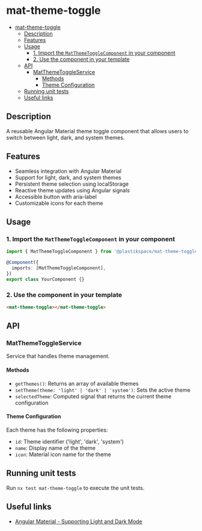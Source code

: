 # mat-theme-toggle

- [mat-theme-toggle](#mat-theme-toggle)
  - [Description](#description)
  - [Features](#features)
  - [Usage](#usage)
    - [1. Import the `MatThemeToggleComponent` in your component](#1-import-the-matthemetogglecomponent-in-your-component)
    - [2. Use the component in your template](#2-use-the-component-in-your-template)
  - [API](#api)
    - [MatThemeToggleService](#matthemetoggleservice)
      - [Methods](#methods)
      - [Theme Configuration](#theme-configuration)
  - [Running unit tests](#running-unit-tests)
  - [Useful links](#useful-links)

## Description

A reusable Angular Material theme toggle component that allows users to switch between light, dark, and system themes.

## Features

- Seamless integration with Angular Material
- Support for light, dark, and system themes
- Persistent theme selection using localStorage
- Reactive theme updates using Angular signals
- Accessible button with aria-label
- Customizable icons for each theme

## Usage

### 1. Import the `MatThemeToggleComponent` in your component

```typescript
import { MatThemeToggleComponent } from '@plastikspace/mat-theme-toggle';

@Component({
  imports: [MatThemeToggleComponent],
})
export class YourComponent {}
```

### 2. Use the component in your template

```html
<mat-theme-toggle></mat-theme-toggle>
```

## API

### MatThemeToggleService

Service that handles theme management.

#### Methods

- `getThemes()`: Returns an array of available themes
- `setTheme(theme: 'light' | 'dark' | 'system')`: Sets the active theme
- `selectedTheme`: Computed signal that returns the current theme configuration

#### Theme Configuration

Each theme has the following properties:

- `id`: Theme identifier ('light', 'dark', 'system')
- `name`: Display name of the theme
- `icon`: Material icon name for the theme

## Running unit tests

Run `nx test mat-theme-toggle` to execute the unit tests.

## Useful links

- [Angular Material - Supporting Light and Dark Mode](https://material.angular.io/guide/theming#supporting-light-and-dark-mode)

